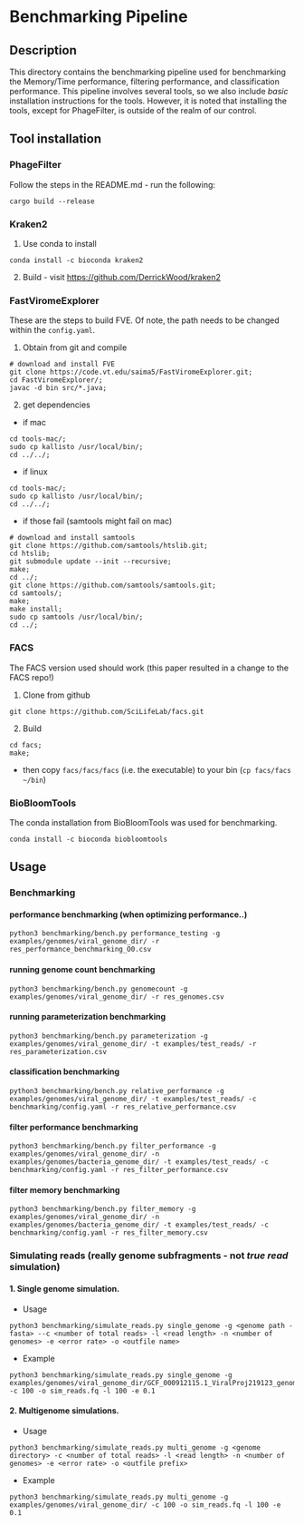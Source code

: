 # Benchmarking Pipeline

## Description

This directory contains the benchmarking pipeline used for benchmarking the Memory/Time performance, filtering performance, and classification performance. This pipeline involves several tools, so we also include *basic* installation instructions for the tools. However, it is noted that installing the tools, except for PhageFilter, is outside of the realm of our control.

## Tool installation

### PhageFilter
Follow the steps in the README.md - run the following:
```
cargo build --release
```

### Kraken2

1. Use conda to install
```
conda install -c bioconda kraken2
```
2. Build - visit https://github.com/DerrickWood/kraken2

### FastViromeExplorer
These are the steps to build FVE. Of note, the path needs to be changed within the `config.yaml`.

1. Obtain from git and compile
```
# download and install FVE
git clone https://code.vt.edu/saima5/FastViromeExplorer.git;
cd FastViromeExplorer/;
javac -d bin src/*.java;
```

2. get dependencies

* if mac
```
cd tools-mac/;
sudo cp kallisto /usr/local/bin/;
cd ../../;
```

* if linux
```
cd tools-mac/;
sudo cp kallisto /usr/local/bin/;
cd ../../;
```

* if those fail (samtools might fail on mac)
```
# download and install samtools
git clone https://github.com/samtools/htslib.git;
cd htslib;
git submodule update --init --recursive;
make;
cd ../;
git clone https://github.com/samtools/samtools.git;
cd samtools/;
make;
make install;
sudo cp samtools /usr/local/bin/;
cd ../;
```

### FACS
The FACS version used should work (this paper resulted in a change to the FACS repo!)

1. Clone from github
```
git clone https://github.com/SciLifeLab/facs.git
```

2. Build
```
cd facs;
make;
```
* then copy `facs/facs/facs` (i.e. the executable) to your bin (`cp facs/facs ~/bin`)

### BioBloomTools
The conda installation from BioBloomTools was used for benchmarking.

```
conda install -c bioconda biobloomtools
```

## Usage

### Benchmarking

#### performance benchmarking (when optimizing performance..)
```
python3 benchmarking/bench.py performance_testing -g examples/genomes/viral_genome_dir/ -r res_performance_benchmarking_O0.csv
```

#### running genome count benchmarking
```
python3 benchmarking/bench.py genomecount -g examples/genomes/viral_genome_dir/ -r res_genomes.csv
```

#### running parameterization benchmarking
```
python3 benchmarking/bench.py parameterization -g examples/genomes/viral_genome_dir/ -t examples/test_reads/ -r res_parameterization.csv
```

#### classification benchmarking
```
python3 benchmarking/bench.py relative_performance -g examples/genomes/viral_genome_dir/ -t examples/test_reads/ -c benchmarking/config.yaml -r res_relative_performance.csv
```

#### filter performance benchmarking
```
python3 benchmarking/bench.py filter_performance -g examples/genomes/viral_genome_dir/ -n examples/genomes/bacteria_genome_dir/ -t examples/test_reads/ -c benchmarking/config.yaml -r res_filter_performance.csv
```

#### filter memory benchmarking
```
python3 benchmarking/bench.py filter_memory -g examples/genomes/viral_genome_dir/ -n examples/genomes/bacteria_genome_dir/ -t examples/test_reads/ -c benchmarking/config.yaml -r res_filter_memory.csv
```



### Simulating reads (really genome subfragments - not _true read_ simulation)

#### 1. Single genome simulation.

-   Usage

```
python3 benchmarking/simulate_reads.py single_genome -g <genome path - fasta> --c <number of total reads> -l <read length> -n <number of genomes> -e <error rate> -o <outfile name>
```

-   Example

```
python3 benchmarking/simulate_reads.py single_genome -g examples/genomes/viral_genome_dir/GCF_000912115.1_ViralProj219123_genomic.fna -c 100 -o sim_reads.fq -l 100 -e 0.1
```

#### 2. Multigenome simulations.

-   Usage

```
python3 benchmarking/simulate_reads.py multi_genome -g <genome directory> -c <number of total reads> -l <read length> -n <number of genomes> -e <error rate> -o <outfile prefix>
```

-   Example

```
python3 benchmarking/simulate_reads.py multi_genome -g examples/genomes/viral_genome_dir/ -c 100 -o sim_reads.fq -l 100 -e 0.1
```
